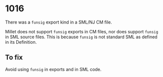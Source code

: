 # 1016

There was a `funsig` export kind in a SML/NJ CM file.

Millet does not support `funsig` exports in CM files, nor does support `funsig` in SML source files. This is because `funsig` is not standard SML as defined in its Definition.

## To fix

Avoid using `funsig` in exports and in SML code.
